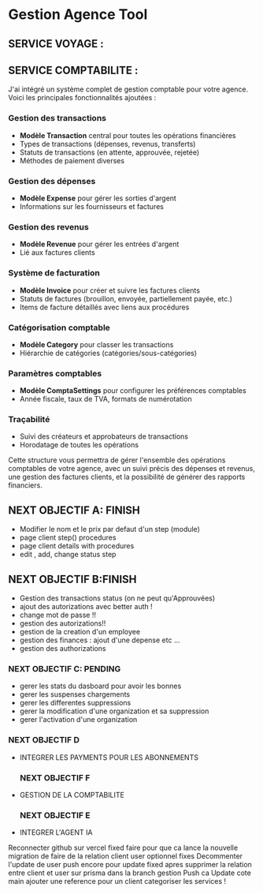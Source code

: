 # Gestion Agence Tool

## SERVICE VOYAGE :
    

## SERVICE COMPTABILITE : 
J'ai intégré un système complet de gestion comptable pour votre agence. Voici les principales fonctionnalités ajoutées :

### Gestion des transactions
- **Modèle Transaction** central pour toutes les opérations financières
- Types de transactions (dépenses, revenus, transferts)
- Statuts de transactions (en attente, approuvée, rejetée)
- Méthodes de paiement diverses

### Gestion des dépenses
- **Modèle Expense** pour gérer les sorties d'argent
- Informations sur les fournisseurs et factures

### Gestion des revenus
- **Modèle Revenue** pour gérer les entrées d'argent
- Lié aux factures clients

### Système de facturation
- **Modèle Invoice** pour créer et suivre les factures clients
- Statuts de factures (brouillon, envoyée, partiellement payée, etc.)
- Items de facture détaillés avec liens aux procédures

### Catégorisation comptable
- **Modèle Category** pour classer les transactions
- Hiérarchie de catégories (catégories/sous-catégories)

### Paramètres comptables
- **Modèle ComptaSettings** pour configurer les préférences comptables
- Année fiscale, taux de TVA, formats de numérotation

### Traçabilité
- Suivi des créateurs et approbateurs de transactions
- Horodatage de toutes les opérations

Cette structure vous permettra de gérer l'ensemble des opérations comptables de votre agence, avec un suivi précis des dépenses et revenus, une gestion des factures clients, et la possibilité de générer des rapports financiers.



## NEXT OBJECTIF A: FINISH
  - Modifier le nom et le prix par defaut d'un step (module)
  - page client step() procedures
  - page client details with procedures
  - edit , add, change status step

## NEXT OBJECTIF B:FINISH
 - Gestion des transactions status (on ne peut qu'Approuvées) 
 - ajout des autorizations avec better auth !
 - change mot de passe !!
 - gestion des autorizations!!
 - gestion de la creation d'un employee
 - gestion des finances : ajout d'une depense etc ...
 -  gestion des authorizations

 ### NEXT OBJECTIF C: PENDING
  - gerer les stats du dasboard pour avoir les bonnes
  - gerer les suspenses chargements
  - gerer les differentes suppressions
  - gerer la modification d'une organization et sa suppression
  - gerer l'activation d'une organization


  ### NEXT OBJECTIF D 
  - INTEGRER LES PAYMENTS POUR LES ABONNEMENTS

      ### NEXT OBJECTIF F
  - GESTION DE LA COMPTABILITE

    ### NEXT OBJECTIF E 
  - INTEGRER L'AGENT IA






<!-- ETAPE -->

Reconnecter github sur vercel fixed
faire pour que ca lance la nouvelle migration de faire de la relation client user optionnel fixes
Decommenter l'update de user push encore pour update fixed
apres supprimer la relation entre client et user sur prisma dans la branch gestion 
Push ca 
Update cote main 
ajouter une reference pour un client 
categoriser les services ! 
